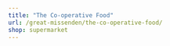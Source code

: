 ```yaml
---
title: "The Co-operative Food"
url: /great-missenden/the-co-operative-food/
shop: supermarket
---
```

